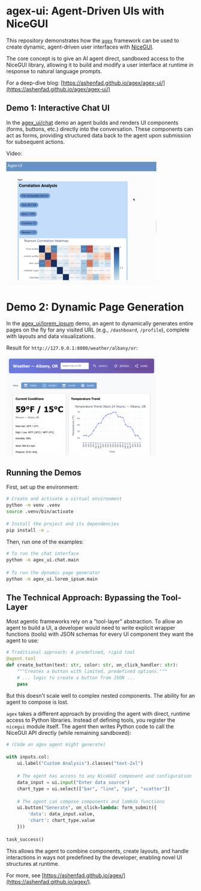 # agex-ui: Agent-Driven UIs with NiceGUI

This repository demonstrates how the [`agex`](https://ashenfad.github.io/agex/) framework can be used to create dynamic, agent-driven user interfaces with [NiceGUI](https://nicegui.io/).

The core concept is to give an AI agent direct, sandboxed access to the NiceGUI library, allowing it to build and modify a user interface at runtime in response to natural language prompts.

For a deep-dive blog: [https://ashenfad.github.io/agex/agex-ui/](https://ashenfad.github.io/agex/agex-ui/)

## Demo 1: Interactive Chat UI

In the [agex_ui/chat](agex_ui/chat/) demo an agent builds and renders UI components (forms, buttons, etc.) directly into the conversation. These components can act as forms, providing structured data back to the agent upon submission for subsequent actions.

Video:

<a href="https://youtu.be/-LaY_QBfkf8">
  <img src="resources/chat.png" width="400" alt="Watch the Agex-UI Demo">
</a>


# Demo 2: Dynamic Page Generation

In the [agex_ui/lorem_ipsum](agex_ui/lorem_ipsum/) demo, an agent to dynamically generates entire pages on the fly for any visited URL (e.g., `/dashboard`, `/profile`), complete with layouts and data visualizations.

Result for `http://127.0.0.1:8080/weather/albany/or`:

<img src="resources/lorem.png" width="400" alt="Notional weather page">

## Running the Demos

First, set up the environment:

```bash
# Create and activate a virtual environment
python -m venv .venv
source .venv/bin/activate

# Install the project and its dependencies
pip install -e .
```

Then, run one of the examples:

```bash
# To run the chat interface
python -m agex_ui.chat.main

# To run the dynamic page generator
python -m agex_ui.lorem_ipsum.main
```

## The Technical Approach: Bypassing the Tool-Layer

Most agentic frameworks rely on a "tool-layer" abstraction. To allow an agent to build a UI, a developer would need to write explicit wrapper functions (tools) with JSON schemas for every UI component they want the agent to use:

```python
# Traditional approach: A predefined, rigid tool
@agent.tool
def create_button(text: str, color: str, on_click_handler: str):
    """Creates a button with limited, predefined options."""
    # ... logic to create a button from JSON ...
    pass
```

But this doesn't scale well to complex nested components. The ability for an agent
to compose is lost.

`agex` takes a different approach by providing the agent with direct, runtime access to Python libraries. Instead of defining tools, you register the `nicegui` module itself. The agent then writes Python code to call the NiceGUI API directly (while remaining sandboxed):

```python
# (Code an agex agent might generate)

with inputs.col:
    ui.label("Custom Analysis").classes("text-2xl")

    # The agent has access to any NiceGUI component and configuration
    data_input = ui.input("Enter data source")
    chart_type = ui.select(["bar", "line", "pie", "scatter"])
    
    # The agent can compose components and lambda functions
    ui.button("Generate", on_click=lambda: form_submit({
        'data': data_input.value,
        'chart': chart_type.value
    }))

task_success()
```

This allows the agent to combine components, create layouts, and handle interactions in ways not predefined by the developer, enabling novel UI structures at runtime.

For more, see [https://ashenfad.github.io/agex/](https://ashenfad.github.io/agex/).